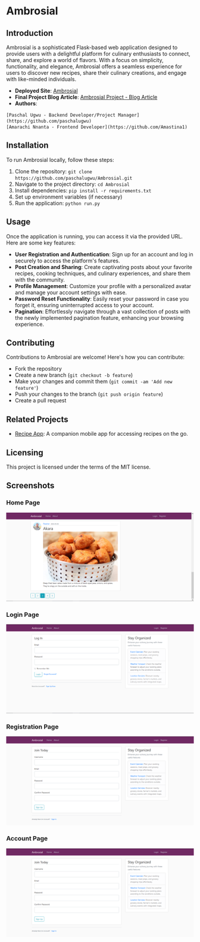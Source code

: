 # Ambrosial

## Introduction

Ambrosial is a sophisticated Flask-based web application designed to provide users with a delightful platform for culinary enthusiasts to connect, share, and explore a world of flavors. With a focus on simplicity, functionality, and elegance, Ambrosial offers a seamless experience for users to discover new recipes, share their culinary creations, and engage with like-minded individuals.

- **Deployed Site**: [Ambrosial](https://ugwupaschal.pythonanywhere.com/)
- **Final Project Blog Article**: [Ambrosial Project - Blog Article](link_to_blog_article)
- **Authors**:
```
[Paschal Ugwu - Backend Developer/Project Manager](https://github.com/paschalugwu)
[Amarachi Nnanta - Frontend Developer](https://github.com/Amastina1)
```

## Installation

To run Ambrosial locally, follow these steps:

1. Clone the repository: `git clone https://github.com/paschalugwu/Ambrosial.git`
2. Navigate to the project directory: `cd Ambrosial`
3. Install dependencies: `pip install -r requirements.txt`
4. Set up environment variables (if necessary)
5. Run the application: `python run.py`

## Usage

Once the application is running, you can access it via the provided URL. Here are some key features:

- **User Registration and Authentication**: Sign up for an account and log in securely to access the platform's features.
- **Post Creation and Sharing**: Create captivating posts about your favorite recipes, cooking techniques, and culinary experiences, and share them with the community.
- **Profile Management**: Customize your profile with a personalized avatar and manage your account settings with ease.
- **Password Reset Functionality**: Easily reset your password in case you forget it, ensuring uninterrupted access to your account.
- **Pagination**: Effortlessly navigate through a vast collection of posts with the newly implemented pagination feature, enhancing your browsing experience.

## Contributing

Contributions to Ambrosial are welcome! Here's how you can contribute:
- Fork the repository
- Create a new branch (`git checkout -b feature`)
- Make your changes and commit them (`git commit -am 'Add new feature'`)
- Push your changes to the branch (`git push origin feature`)
- Create a pull request

## Related Projects

- [Recipe App](https://github.com/paschalugwu/Ambrosial): A companion mobile app for accessing recipes on the go.

## Licensing

This project is licensed under the terms of the MIT license.

## Screenshots

### Home Page
![Home Page](01-Documentation/screenshots/home.PNG)

### Login Page
![Login Page](01-Documentation/screenshots/login.PNG)

### Registration Page
![Registration Page](01-Documentation/screenshots/register.PNG)

### Account Page
![Account Page](01-Documentation/screenshots/register.PNG)
